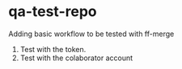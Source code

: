 # qa-test-repo

Adding basic workflow to be tested with ff-merge

1. Test with the token.
2. Test with the colaborator account
